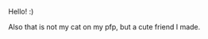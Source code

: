 Hello! :)

Also that is not my cat on my pfp, but a cute friend I made.
<!---
akhushba/akhushba is a ✨ special ✨ repository because its `README.md` (this file) appears on your GitHub profile.
You can click the Preview link to take a look at your changes.
--->
